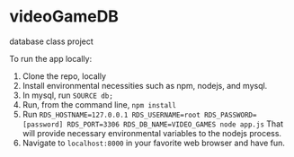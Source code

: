 # videoGameDB
database class project

To run the app locally:
1. Clone the repo, locally
2. Install environmental necessities such as npm, nodejs, and mysql.
3. In mysql, run `SOURCE db;`
4. Run, from the command line, `npm install`
5. Run `RDS_HOSTNAME=127.0.0.1 RDS_USERNAME=root RDS_PASSWORD=[password] RDS_PORT=3306 RDS_DB_NAME=VIDEO_GAMES node app.js`
That will provide necessary environmental variables to the nodejs process.
6. Navigate to `localhost:8000` in your favorite web browser and have fun.